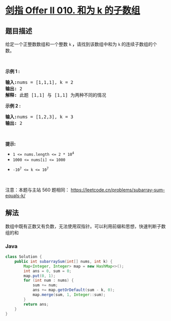 # [剑指 Offer II 010. 和为 k 的子数组](https://leetcode.cn/problems/QTMn0o)

## 题目描述



<p>给定一个正整数数组和一个整数&nbsp;<code>k</code><strong> ，</strong>请找到该数组中和为&nbsp;<code>k</code><strong>&nbsp;</strong>的连续子数组的个数。</p>

<p>&nbsp;</p>

<p><strong>示例 1 :</strong></p>

<pre>
<strong>输入:</strong>nums = [1,1,1], k = 2
<strong>输出:</strong> 2
<strong>解释:</strong> 此题 [1,1] 与 [1,1] 为两种不同的情况
</pre>

<p><strong>示例 2&nbsp;:</strong></p>

<pre>
<strong>输入:</strong>nums = [1,2,3], k = 3
<strong>输出:</strong> 2
</pre>

<p>&nbsp;</p>

<p><strong>提示:</strong></p>

<ul>
	<li><code>1 &lt;= nums.length &lt;= 2 * 10<sup>4</sup></code></li>
	<li><code>1000 &lt;= nums[i] &lt;= 1000</code></li>
	<li>
	<p><code>-10<sup>7</sup>&nbsp;&lt;= k &lt;= 10<sup>7</sup></code></p>
	</li>
</ul>

<p>&nbsp;</p>

<p>注意：本题与主站 560&nbsp;题相同：&nbsp;<a href="https://leetcode.cn/problems/subarray-sum-equals-k/">https://leetcode.cn/problems/subarray-sum-equals-k/</a></p>

## 解法

数组中既有正数又有负数，无法使用双指针。可以利用前缀和思想，快速判断子数组的和

### **Java**

```java
class Solution {
    public int subarraySum(int[] nums, int k) {
        Map<Integer, Integer> map = new HashMap<>();
        int ans = 0, sum = 0;
        map.put(0, 1);
        for (int num : nums) {
            sum += num;
            ans += map.getOrDefault(sum - k, 0);
            map.merge(sum, 1, Integer::sum);
        }
        return ans;
    }
}
```
